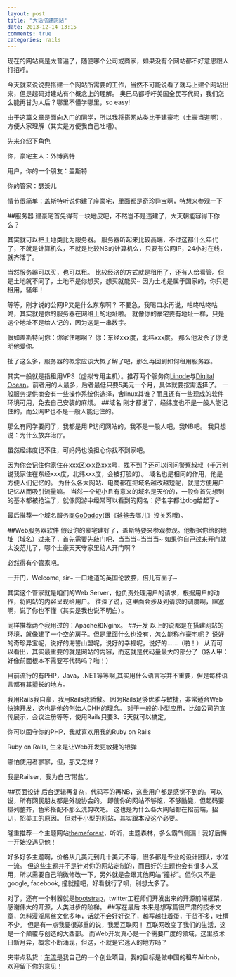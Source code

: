 ```yaml
---
layout: post
title: "大话搭建网站"
date: 2013-12-14 13:15
comments: true
categories: rails
---
```

现在的网站真是太普遍了，随便哪个公司或商家，如果没有个网站都不好意思跟人打招呼。

今天就来说说要搭建一个网站所需要的工作，当然不可能说看了就马上建个网站出来，但是起码对建站有个概念上的理解。
奥巴马都呼吁美国全民写代码，我们怎么能再甘为人后？哪里不懂学哪里，so easy!

由于这篇文章是面向入门的同学，所以我将搭网站类比于建豪宅（土豪当道啊），方便大家理解（其实是方便我自己吐槽）。

先来介绍下角色

你，豪宅主人：外博赛特

用户，你的一个朋友：盖斯特

你的管家：瑟沃儿

情节很简单：盖斯特听说你建了座豪宅，里面都是奇珍异宝啊，特想来参观一下
<!-- more -->
##服务器
建豪宅首先得有一块地皮吧，不然岂不是违建了，大天朝能容得下你么？

其实就可以把土地类比为服务器。
服务器听起来比较高端，不过这都什么年代了，不就是计算机么，不就是比较NB的计算机么，只要有公网IP，24小时在线，就齐活了。

当然服务器可以买，也可以租。
比较经济的方式就是租用了，还有人给看管。但是土地就不同了，土地不是你想买，想买就能买~
因为土地是属于国家的，你只是租用，骚年！

等等，刚才说的公网IP又是什么东东啊？
不要急，我喝口水再说，咕咚咕咚咕咚，其实就是你的服务器在网络上的地址啦。
就像你的豪宅要有地址一样，只是这个地址不是给人记的，因为这是一串数字。

假如盖斯特问你：你家住哪啊？
你：东经xxx度，北纬xxx度。
那么他没杀了你说明他爱你。

扯了这么多，服务器的概念应该大概了解了吧，那么再回到如何租用服务器。

其实一般就是指租用VPS（虚拟专用主机）。推荐两个服务商[Linode][]与[Digital Ocean][]。前者用的人最多，后者最低只要5美元一个月，具体就要按需选择了。
一般服务提供商会有一些操作系统供选择，舍linux其谁？而且还有一些现成的软件环境可用，免去自己安装的麻烦。
##域名
刚才都说了，经纬度也不是一般人能记住的，而公网IP也不是一般人能记住的。

那么有同学要问了，我都是用IP访问网站的，我不是一般人吧，我NB吧。
我只想说：为什么放弃治疗。

虽然经纬度记不住，可妈妈也没担心你找不到家吧。

因为你会记住你家住在xxx区xxx路xxx号，找不到了还可以问问警察叔叔（千万别说我家住在东经xxx度，北纬xxx度，会被打脸的）。
域名也是相同的作用，他是方便人们记忆的。
为什么各大网站、电商都在把域名越改越短呢，就是方便用户记忆从而吸引流量嘛。
当然一个短小且有意义的域名是天价的，一般你首先想到的基本都被抢注了，就像网游中经常可以看到的网名：好名字都让dog给起了~

最后推荐一个域名服务商[GoDaddy][](跟《爸爸去哪儿》没关系哦)。

##Web服务器软件
假设你的豪宅建好了，盖斯特要来参观参观。他根据你给的地址（域名）过来了，首先需要先敲门吧，当当当~当当当~
如果你自己过来开门就太没范儿了，哪个土豪天天守家里给人开门啊？

必然得有个管家吧。

一开门，Welcome, sir~
一口地道的英国伦敦腔，倍儿有面子~

其实这个管家就是咱们的Web Server，他负责处理用户的请求，根据用户的动作，将网站的内容呈现给用户。
往深了说，这里面会涉及到请求的调度啊，阻塞啊，说了你也不懂（其实是我也说不明白）。

同样推荐两个我用过的：Apache和Nginx。
##开发
以上的说都是在搭建网站的环境，就像建了一个空的房子。但是里面什么也没有，怎么能称作豪宅呢？
说好的奇珍异宝呢，说好的海誓山盟呢，说好的幸福呢，说好的......（啪！）
从而可以看出，其实最重要的就是网站的内容，而这就是代码量最大的部分了（路人甲：好像前面根本不需要写代码吗？啪！）

目前流行的有PHP，Java，.NET等等啊,其实用什么语言写并不重要，但是每种语言都有其擅长的地方。

我用Rails我自豪，我用Rails我骄傲。
因为Rails足够优雅与敏捷，非常适合Web快速开发，这也是他的创始人DHH的理念。
对于一般的小型应用，比如公司的宣传展示，会议注册等等，使用Rails只要3、5天就可以搞定。

你可以固守你的PHP，我就喜欢用我的Ruby on Rails

Ruby on Rails, 生来是让Web开发更敏捷的银弹

哪怕使用者寥寥，但，那又怎样？

我是Railser，我为自己‘带盐’。

##页面设计
后台逻辑再复杂，代码写的再NB，这些用户都是感觉不到的。可以说，所有网民朋友都是外貌协会的。
即使你的网站不够炫，不够酷毙，但起码要排列整齐，色彩搭配不那么洗剪吹吧。
这也是为什么各大网站都在招前端，招UI，招美工的原因。
但对于小型的网站，其实跟本没这个必要。

隆重推荐一个主题网站[themeforest][]，听听，主题森林，多么霸气侧漏！我好后悔一开始没遇见他！

好多好多主题啊，价格从几美元到几十美元不等，很多都是专业的设计团队，水准一流。
但这些主题并不是针对你的网站定制的，而且好的主题也会有很多人采用，所以需要自己稍微修改一下，另外就是会跟其他网站“撞衫”。但你又不是google, facebook, 撞就撞吧，好看就行了呗，别想太多了。

对了，还有一个利器就是[bootstrap][]，twitter工程师们开发出来的开源前端框架，感谢伟大的开源，人类进步的阶梯。
##写在最后
本来是想写篇很严肃的技术文章，怎料浸淫屌丝文化多年，话就不会好好说了，越写越扯着蛋，干货不多，吐槽不少。
但是有一点我要很郑重的说，我爱互联网！
互联网改变了我们的生活，这是一个颠覆与创造的大西部。
而Web开发真心是一个需要广度的领域，这里技术日新月异，概念不断涌现，但这，不就是它迷人的地方吗？

夹带点私货：[车流][]是我自己的一个创业项目，我的目标是做中国的租车Airbnb，欢迎留下你的意见！

[Linode]: https://www.linode.com/
[Digital Ocean]: https://www.digitalocean.com/
[GoDaddy]: http://www.godaddy.com/
[themeforest]: http://themeforest.net/
[车流]: http://www.fluidcars.com
[bootstrap]: http://v3.bootcss.com/